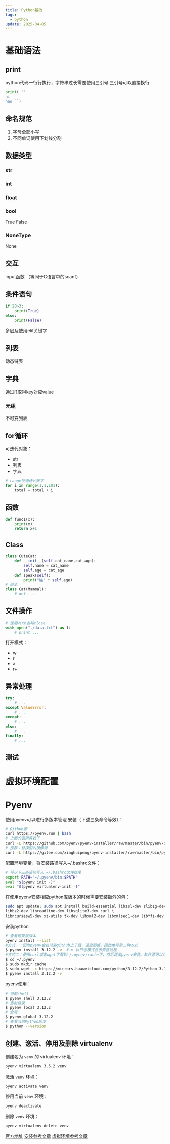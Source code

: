 ```yaml
---
title: Python基础
tags:
  - python
update: 2025-04-05
---
```

# 基础语法
## print
python代码一行行执行，字符串过长需要使用三引号
三引号可以直接换行
```python
print('''
ni
hao‍‍```)
```
## 命名规范
1. 字母全部小写
2. 不同单词使用下划线分割
## 数据类型
### str
### int
### float
### bool
True
False
### NoneType
None
## 交互
input函数
（等同于C语言中的scanf）
## 条件语句
```python
if 20>3:
	print(True)
else:
	print(False)
```
多层及使用elif关键字
## 列表
动态链表
## 字典
通过[]取得key对应value
### 元组
不可变列表
## for循环
可迭代对象：
* str
* 列表
* 字典
```python
# range快速迭代数字
for i in range(1,1,101):
	total = total + i
```
## 函数
```python
def func1(x):
	print(x)
	return x+1
```
## Class
```python
class CuteCat:
	def __init__(self,cat_name,cat_age):
		self.name = cat_name
		self.age = cat_age
	def speak(self):
		print("瞄" * self.age)
# 继承
class Cat(Mammal):
	# def ...
```
## 文件操作
```python
# 使用with省略close
with open("./data.txt") as f:
	# print ...
```
打开模式：
* w
* r
* a
* r+
## 异常处理
```python
try:
	# ...
except ValueError:
	# ...
except:
	# ...
else:
	# ...
finally:
	# ...
```
## 测试
# 虚拟环境配置
# Pyenv
使用pyenv可以进行多版本管理
安装（下述三条命令等效）：
```bash
# Github源
curl https://pyenv.run | bash
# 上面的调用等效于
curl -L https://github.com/pyenv/pyenv-installer/raw/master/bin/pyenv-installer | bash
# 推荐：替换国内镜像源
curl -L https://gitee.com/xinghuipeng/pyenv-installer/raw/master/bin/pyenv-installer | bash
```
配置环境变量，将安装路径写入~/.bashrc文件：
```bash
# 将以下三条语句写入 ~/.bashrc文件结尾
export PATH="~/.pyenv/bin:$PATH"
eval "$(pyenv init -)"
eval "$(pyenv virtualenv-init -)"
```
在使用pyenv安装相应python库版本的时候需要安装额外的包：
```bash
sudo apt update; sudo apt install build-essential libssl-dev zlib1g-dev \
libbz2-dev libreadline-dev libsqlite3-dev curl \
libncursesw5-dev xz-utils tk-dev libxml2-dev libxmlsec1-dev libffi-dev liblzma-dev gcc
```
安装python
```bash
# 查看可安装版本
pyenv install --list
#方式一：因为pyenv会自动到github上下载，速度超慢，因此推荐第二种方式
$ pyenv install 3.12.2 -v  #-v 以日志模式显示安装过程
#方式二：使用curl或者wget下载到~/.pyenv/cache下，然后再用pyenv安装。软件源可以用自己熟悉的镜像源
$ cd ~/.pyenv
$ sudo mkdir cache
$ sudo wget -c https://mirrors.huaweicloud.com/python/3.12.2/Python-3.12.2.tar.xz -P  ~/.pyenv/cache/
$ pyenv install 3.12.2 -v
```
pyenv使用：
```bash
# 当前shell
$ pyenv shell 3.12.2
# 当前目录
$ pyenv local 3.12.2
# 全局
$ pyenv global 3.12.2
# 查看当前Python版本
$ python --version
```
## 创建、激活、停用及删除 virtualenv
创建名为 `venv` 的 virtualenv 环境：
```bash
pyenv virtualenv 3.5.2 venv
```
激活 `venv` 环境：
```bash
pyenv activate venv
```
停用当前 `venv` 环境：
```bash
pyenv deactivate
```
删除 `venv` 环境：
```bash
pyenv virtualenv-delete venv
```
[官方地址](https://github.com/pyenv/pyenv)
[安装参考文章](https://blog.csdn.net/xhp312098226/article/details/137106947)
[虚拟环境参考文章](https://fugangqiang.github.io/posts/python/pyenv%E6%90%AD%E5%BB%BApython%E8%99%9A%E6%8B%9F%E7%8E%AF%E5%A2%83.html)